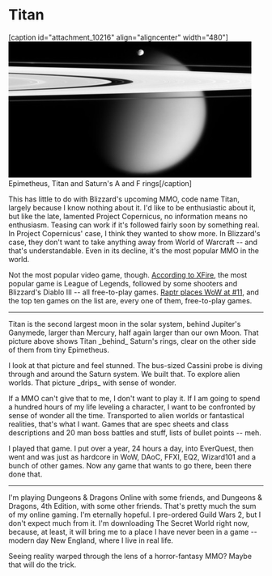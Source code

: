 # Titan

[caption id="attachment\_10216" align="aligncenter" width="480"][![](../uploads/2012/06/1-PIA07786-480x269.jpg "Epimetheus, Titan and Saturn's A and F rings")](../uploads/2012/06/1-PIA07786.jpg) Epimetheus, Titan and Saturn's A and F rings[/caption]

This has little to do with Blizzard's upcoming MMO, code name Titan, largely because I know nothing about it. I'd like to be enthusiastic about it, but like the late, lamented Project Copernicus, no information means no enthusiasm. Teasing can work if it's followed fairly soon by something real. In Project Copernicus' case, I think they wanted to show more. In Blizzard's case, they don't want to take anything away from World of Warcraft -- and that's understandable. Even in its decline, it's the most popular MMO in the world.

Not the most popular video game, though. [According to XFire](http://beta.xfire.com/games), the most popular game is League of Legends, followed by some shooters and Blizzard's Diablo III -- all free-to-play games. [Raptr places WoW at #11](http://raptr.com/dashboard/games), and the top ten games on the list are, every one of them, free-to-play games.

---

Titan is the second largest moon in the solar system, behind Jupiter's Ganymede, larger than Mercury, half again larger than our own Moon. That picture above shows Titan \_behind\_ Saturn's rings, clear on the other side of them from tiny Epimetheus. 

I look at that picture and feel stunned. The bus-sized Cassini probe is diving through and around the Saturn system. We built that. To explore alien worlds. That picture \_drips\_ with sense of wonder.

If a MMO can't give that to me, I don't want to play it. If I am going to spend a hundred hours of my life leveling a character, I want to be confronted by sense of wonder all the time. Transported to alien worlds or fantastical realities, that's what I want. Games that are spec sheets and class descriptions and 20 man boss battles and stuff, lists of bullet points -- meh. 

I played that game. I put over a year, 24 hours a day, into EverQuest, then went and was just as hardcore in WoW, DAoC, FFXI, EQ2, Wizard101 and a bunch of other games. Now any game that wants to go there, been there done that.

---

I'm playing Dungeons & Dragons Online with some friends, and Dungeons & Dragons, 4th Edition, with some other friends. That's pretty much the sum of my online gaming. I'm eternally hopeful. I pre-ordered Guild Wars 2, but I don't expect much from it. I'm downloading The Secret World right now, because, at least, it will bring me to a place I have never been in a game -- modern day New England, where I live in real life.

Seeing reality warped through the lens of a horror-fantasy MMO? Maybe that will do the trick.

